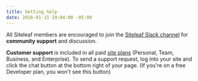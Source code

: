 ```yaml
---
title: Getting help
date: 2016-01-15 19:04:00 -05:00
---
```


All Siteleaf members are encouraged to join the [Siteleaf Slack channel](http://chat.siteleaf.com) for **community support** and discussion.

**Customer support** is included in all paid [site plans](http://www.siteleaf.com/plans/) (Personal, Team, Business, and Enterprise). To send a support request, log into your site and click the chat button at the bottom right of your page. (If you're on a free Developer plan, you won't see this button)